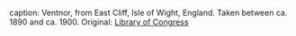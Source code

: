 caption: Ventnor, from East Cliff, Isle of Wight, England. Taken between ca. 1890 and ca. 1900. Original: [Library of Congress](http://www.loc.gov/pictures/item/2002708264/)
